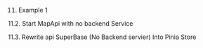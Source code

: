 11. Example 1

11.2. Start MapApi with no backend Service

11.3. Rewrite api SuperBase (No Backend servier) Into Pinia Store
